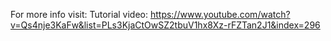 

For more info visit:
Tutorial video: https://www.youtube.com/watch?v=Qs4nje3KaFw&list=PLs3KjaCtOwSZ2tbuV1hx8Xz-rFZTan2J1&index=296


